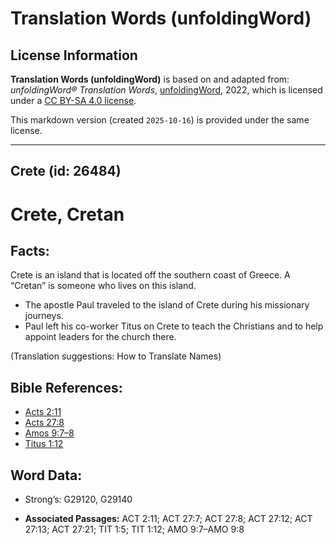 # Translation Words (unfoldingWord)

## License Information

**Translation Words (unfoldingWord)** is based on and adapted from: _unfoldingWord® Translation Words_, [unfoldingWord](https://unfoldingword.org/utw), 2022, which is licensed under a [CC BY-SA 4.0 license](https://creativecommons.org/licenses/by-sa/4.0/legalcode.en).

This markdown version (created `2025-10-16`) is provided under the same license.



--------------------------------

## Crete (id: 26484)

Crete, Cretan
=============

Facts:
------

Crete is an island that is located off the southern coast of Greece. A “Cretan” is someone who lives on this island.

* The apostle Paul traveled to the island of Crete during his missionary journeys.
* Paul left his co\-worker Titus on Crete to teach the Christians and to help appoint leaders for the church there.

(Translation suggestions: How to Translate Names)

Bible References:
-----------------

* [Acts 2:11](https://ref.ly/Acts2:11)
* [Acts 27:8](https://ref.ly/Acts27:8)
* [Amos 9:7–8](https://ref.ly/Amos9:7-Amos9:8)
* [Titus 1:12](https://ref.ly/Titus1:12)

Word Data:
----------

* Strong’s: G29120, G29140

* **Associated Passages:** ACT 2:11; ACT 27:7; ACT 27:8; ACT 27:12; ACT 27:13; ACT 27:21; TIT 1:5; TIT 1:12; AMO 9:7–AMO 9:8

